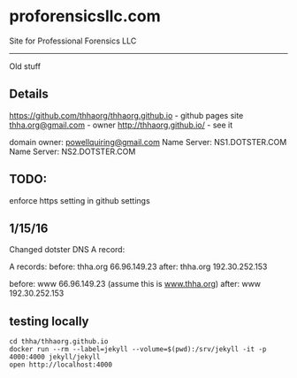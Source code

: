 # proforensicsllc.com
Site for Professional Forensics LLC

------------------------------------------------

Old stuff

## Details
https://github.com/thhaorg/thhaorg.github.io - github pages site
thha.org@gmail.com - owner
http://thhaorg.github.io/ - see it

domain owner: 
powellquiring@gmail.com
Name Server: NS1.DOTSTER.COM
Name Server: NS2.DOTSTER.COM

## TODO:
enforce https setting in github settings

## 1/15/16
Changed dotster DNS A record:

A records:
before: thha.org 66.96.149.23
after: thha.org 192.30.252.153

before: www 66.96.149.23 (assume this is www.thha.org)
after: www 192.30.252.153

## testing locally

    cd thha/thhaorg.github.io
    docker run --rm --label=jekyll --volume=$(pwd):/srv/jekyll -it -p 4000:4000 jekyll/jekyll
    open http://localhost:4000
